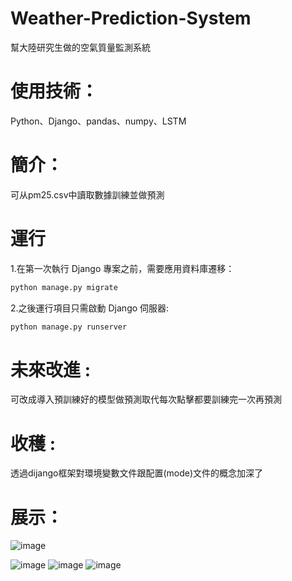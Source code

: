 # Weather-Prediction-System
幫大陸研究生做的空氣質量監測系統

# 使用技術：
  Python、Django、pandas、numpy、LSTM
  
# 簡介：
  可从pm25.csv中讀取數據訓練並做預測

# 運行
  1.在第一次執行 Django 專案之前，需要應用資料庫遷移：

  ```bash
 python manage.py migrate
```
 
  
  2.之後運行項目只需啟動 Django 伺服器:
  ```bash
  python manage.py runserver
```
# 未來改進 :
  可改成導入預訓練好的模型做預測取代每次點擊都要訓練完一次再預測

# 收穫 :
透過dijango框架對環境變數文件跟配置(mode)文件的概念加深了
  
# 展示：
![image](https://github.com/user-attachments/assets/f157402d-c767-4bd8-82fc-a27859ce1b80)

![image](https://github.com/user-attachments/assets/c85389d4-d9ac-42be-b379-d1e6381af4d9)
![image](https://github.com/user-attachments/assets/670078b1-46f5-42ba-bf66-702e5e0971bb)
![image](https://github.com/user-attachments/assets/e79dccbc-c767-4af4-a380-127b412b21d4)



